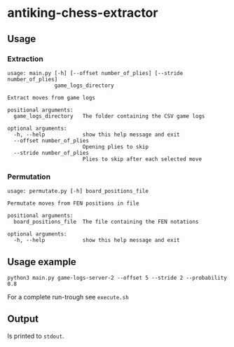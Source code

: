 # antiking-chess-extractor

## Usage

### Extraction

    usage: main.py [-h] [--offset number_of_plies] [--stride number_of_plies]
                   game_logs_directory

    Extract moves from game logs

    positional arguments:
      game_logs_directory   The folder containing the CSV game logs

    optional arguments:
      -h, --help            show this help message and exit
      --offset number_of_plies
                            Opening plies to skip
      --stride number_of_plies
                            Plies to skip after each selected move

### Permutation

    usage: permutate.py [-h] board_positions_file

    Permutate moves from FEN positions in file

    positional arguments:
      board_positions_file  The file containing the FEN notations

    optional arguments:
      -h, --help            show this help message and exit

## Usage example

    python3 main.py game-logs-server-2 --offset 5 --stride 2 --probability 0.8

For a complete run-trough see `execute.sh`

## Output

Is printed to `stdout`.
